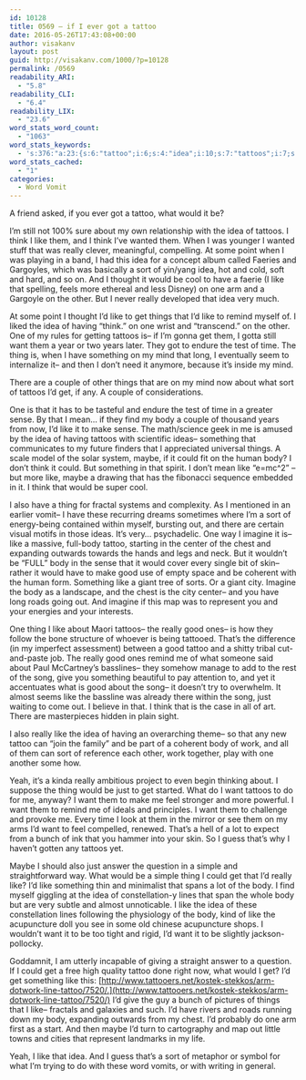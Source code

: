 ```yaml
---
id: 10128
title: 0569 – if I ever got a tattoo
date: 2016-05-26T17:43:08+00:00
author: visakanv
layout: post
guid: http://visakanv.com/1000/?p=10128
permalink: /0569
readability_ARI:
  - "5.8"
readability_CLI:
  - "6.4"
readability_LIX:
  - "23.6"
word_stats_word_count:
  - "1063"
word_stats_keywords:
  - 's:376:"a:23:{s:6:"tattoo";i:6;s:4:"idea";i:10;s:7:"tattoos";i:7;s:5:"think";i:6;s:4:"like";i:19;s:6:"really";i:7;s:4:"sort";i:5;s:6:"things";i:4;s:6:"remind";i:3;s:4:"want";i:8;s:4:"time";i:3;s:5:"thing";i:5;s:4:"mind";i:3;s:6:"couple";i:3;s:5:"sense";i:3;s:4:"body";i:10;s:4:"make";i:3;s:5:"maybe";i:4;s:7:"imagine";i:3;s:5:"chest";i:3;s:4:"good";i:5;s:4:"song";i:3;s:4:"just";i:3;}";'
word_stats_cached:
  - "1"
categories:
  - Word Vomit
---
```

A friend asked, if you ever got a tattoo, what would it be?

I&#8217;m still not 100% sure about my own relationship with the idea of tattoos. I think I like them, and I think I&#8217;ve wanted them. When I was younger I wanted stuff that was really clever, meaningful, compelling. At some point when I was playing in a band, I had this idea for a concept album called Faeries and Gargoyles, which was basically a sort of yin/yang idea, hot and cold, soft and hard, and so on. And I thought it would be cool to have a faerie (I like that spelling, feels more ethereal and less Disney) on one arm and a Gargoyle on the other. But I never really developed that idea very much.

At some point I thought I&#8217;d like to get things that I&#8217;d like to remind myself of. I liked the idea of having &#8220;think.&#8221; on one wrist and &#8220;transcend.&#8221; on the other. One of my rules for getting tattoos is– if I&#8217;m gonna get them, I gotta still want them a year or two years later. They got to endure the test of time. The thing is, when I have something on my mind that long, I eventually seem to internalize it– and then I don&#8217;t need it anymore, because it&#8217;s inside my mind.

There are a couple of other things that are on my mind now about what sort of tattoos I&#8217;d get, if any. A couple of considerations.

One is that it has to be tasteful and endure the test of time in a greater sense. By that I mean&#8230; if they find my body a couple of thousand years from now, I&#8217;d like it to make sense. The math/science geek in me is amused by the idea of having tattoos with scientific ideas– something that communicates to my future finders that I appreciated universal things. A scale model of the solar system, maybe, if it could fit on the human body? I don&#8217;t think it could. But something in that spirit. I don&#8217;t mean like &#8220;e=mc^2&#8221; – but more like, maybe a drawing that has the fibonacci sequence embedded in it. I think that would be super cool.

I also have a thing for fractal systems and complexity. As I mentioned in an earlier vomit– I have these recurring dreams sometimes where I&#8217;m a sort of energy-being contained within myself, bursting out, and there are certain visual motifs in those ideas. It&#8217;s very&#8230; psychadelic. One way I imagine it is– like a massive, full-body tattoo, starting in the center of the chest and expanding outwards towards the hands and legs and neck. But it wouldn&#8217;t be &#8220;FULL&#8221; body in the sense that it would cover every single bit of skin– rather it would have to make good use of empty space and be coherent with the human form. Something like a giant tree of sorts. Or a giant city. Imagine the body as a landscape, and the chest is the city center– and you have long roads going out. And imagine if this map was to represent you and your energies and your interests.

One thing I like about Maori tattoos– the really good ones– is how they follow the bone structure of whoever is being tattooed. That&#8217;s the difference (in my imperfect assessment) between a good tattoo and a shitty tribal cut-and-paste job. The really good ones remind me of what someone said about Paul McCartney&#8217;s basslines– they somehow manage to add to the rest of the song, give you something beautiful to pay attention to, and yet it accentuates what is good about the song– it doesn&#8217;t try to overwhelm. It almost seems like the bassline was already there within the song, just waiting to come out. I believe in that. I think that is the case in all of art. There are masterpieces hidden in plain sight.

I also really like the idea of having an overarching theme– so that any new tattoo can &#8220;join the family&#8221; and be part of a coherent body of work, and all of them can sort of reference each other, work together, play with one another some how.

Yeah, it&#8217;s a kinda really ambitious project to even begin thinking about. I suppose the thing would be just to get started. What do I want tattoos to do for me, anyway? I want them to make me feel stronger and more powerful. I want them to remind me of ideals and principles. I want them to challenge and provoke me. Every time I look at them in the mirror or see them on my arms I&#8217;d want to feel compelled, renewed. That&#8217;s a hell of a lot to expect from a bunch of ink that you hammer into your skin. So I guess that&#8217;s why I haven&#8217;t gotten any tattoos yet.

Maybe I should also just answer the question in a simple and straightforward way. What would be a simple thing I could get that I&#8217;d really like? I&#8217;d like something thin and minimalist that spans a lot of the body. I find myself giggling at the idea of constellation-y lines that span the whole body but are very subtle and almost unnoticable. I like the idea of these constellation lines following the physiology of the body, kind of like the acupuncture doll you see in some old chinese acupuncture shops. I wouldn&#8217;t want it to be too tight and rigid, I&#8217;d want it to be slightly jackson-pollocky.

Goddamnit, I am utterly incapable of giving a straight answer to a question. If I could get a free high quality tattoo done right now, what would I get? I&#8217;d get something like this: [http://www.tattooers.net/kostek-stekkos/arm-dotwork-line-tattoo/7520/.](http://www.tattooers.net/kostek-stekkos/arm-dotwork-line-tattoo/7520/) I&#8217;d give the guy a bunch of pictures of things that I like– fractals and galaxies and such. I&#8217;d have rivers and roads running down my body, expanding outwards from my chest. I&#8217;d probably do one arm first as a start. And then maybe I&#8217;d turn to cartography and map out little towns and cities that represent landmarks in my life.

Yeah, I like that idea. And I guess that&#8217;s a sort of metaphor or symbol for what I&#8217;m trying to do with these word vomits, or with writing in general.